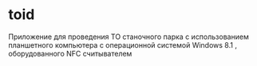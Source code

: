 # toid
Приложение для проведения ТО станочного парка с использованием планшетного компьютера с операционной системой Windows 8.1 , оборудованного NFC считывателем
